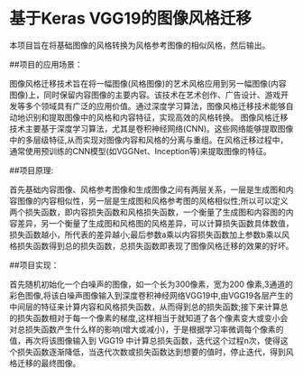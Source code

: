 # 基于Keras VGG19的图像风格迁移
本项目旨在将基础图像的风格转换为风格参考图像的相似风格，然后输出。

##项目的应用场景：

图像风格迁移技术旨在将一幅图像(风格图像)的艺术风格应用到另一幅图像(内容图像)上，同时保留内容图像的主要内容。该技术在艺术创作、广告设计、游戏开发等多个领域具有广泛的应用价值。通过深度学习算法，图像风格迁移技术能够自动地识别和提取图像中的风格和内容特征，实现高效的风格转换。
图像风格迁移技术主要基于深度学习算法，尤其是卷积神经网络(CNN)。这些网络能够提取图像中的多层级特征,从而实现对图像内容和风格的分离与重组。在风格迁移过程中，通常使用预训练的CNN模型(如VGGNet、Inception等)来提取图像的特征。


##项目原理:

首先基础内容图像、风格参考图像和生成图像之间有两层关系，一层是生成图和内容图像的内容相似性，另一层是生成图和风格参考图的风格相似性;所以可以定义两个损失函数，即内容损失函数和风格损失函数，一个衡量了生成图和内容图的内容差异，另一个衡量了生成图和风格图的风格差异，可以计算损失函数具体数值，损失函数越小，所代表的差异越小;最后参数a乘以内容损失函数加上参数b乘以风格损失函数得到总的损失函数，总损失函数即表现了图像风格迁移的效果的好坏。


##项目实现：

首先随机初始化一个白噪声的图像，如一个长为300像素，宽为200 像素,3通道的彩色图像,将该白噪声图像输入到深度卷积神经网络VGG19中,由VGG19各层产生的中间层的特征来计算内容和风格损失函数，从而得到总的损失函数;接下来计算总的损失函数相对于每一个像素的梯度,这样相当于就知道了各个像素变大或变小会对总损失函数产生什么样的影响(增大或减小)，于是根据学习率微调每个像素的值，再次将该图像输入到 VGG19 中计算总损失函数，迭代这个过程n次，使得这个损失函数逐渐降低，当迭代次数或损失函数达到想要的值时，停止迭代，得到风格迁移的最终图像。
